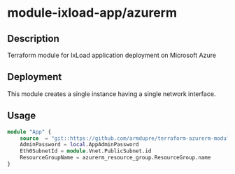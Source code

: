 # module-ixload-app/azurerm

## Description
Terraform module for IxLoad application deployment on Microsoft Azure

## Deployment
This module creates a single instance having a single network interface.

## Usage
```tf
module "App" {
	source  = "git::https://github.com/armdupre/terraform-azurerm-module-ixload-app.git"
	AdminPassword = local.AppAdminPassword
	Eth0SubnetId = module.Vnet.PublicSubnet.id
	ResourceGroupName = azurerm_resource_group.ResourceGroup.name
}
```